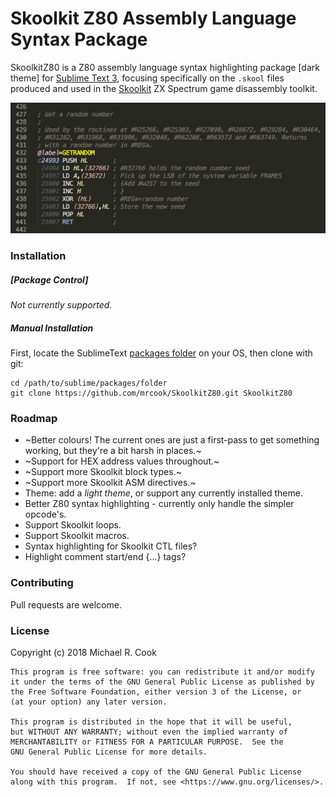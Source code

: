 # Skoolkit Z80 Assembly Language Syntax Package

SkoolkitZ80 is a Z80 assembly language syntax highlighting package [dark theme] for [Sublime Text 3](https://www.sublimetext.com/), focusing specifically on the `.skool` files produced and used in the [Skoolkit](http://skoolkit.ca/) ZX Spectrum game disassembly toolkit.

![SkoolkitZ80 Example](images/skoolkitz80-syntax.png?raw=true "Example of SkoolkitZ80 syntax highlighting")


### Installation

##### [Package Control]

_Not currently supported._

##### Manual Installation

First, locate the SublimeText [packages folder](http://docs.sublimetext.info/en/latest/basic_concepts.html#the-packages-directory) on your OS, then clone with git:

    cd /path/to/sublime/packages/folder
    git clone https://github.com/mrcook/SkoolkitZ80.git SkoolkitZ80


### Roadmap

- ~Better colours! The current ones are just a first-pass to get something working, but they're a bit harsh in places.~
- ~Support for HEX address values throughout.~
- ~Support more Skoolkit block types.~
- ~Support more Skoolkit ASM directives.~
- Theme: add a _light theme_, or support any currently installed theme.
- Better Z80 syntax highlighting - currently only handle the simpler opcode's.
- Support Skoolkit loops.
- Support Skoolkit macros.
- Syntax highlighting for Skoolkit CTL files?
- Highlight comment start/end {...} tags?


### Contributing

Pull requests are welcome.


### License

Copyright (c) 2018 Michael R. Cook

```
This program is free software: you can redistribute it and/or modify
it under the terms of the GNU General Public License as published by
the Free Software Foundation, either version 3 of the License, or
(at your option) any later version.

This program is distributed in the hope that it will be useful,
but WITHOUT ANY WARRANTY; without even the implied warranty of
MERCHANTABILITY or FITNESS FOR A PARTICULAR PURPOSE.  See the
GNU General Public License for more details.

You should have received a copy of the GNU General Public License
along with this program.  If not, see <https://www.gnu.org/licenses/>.
```